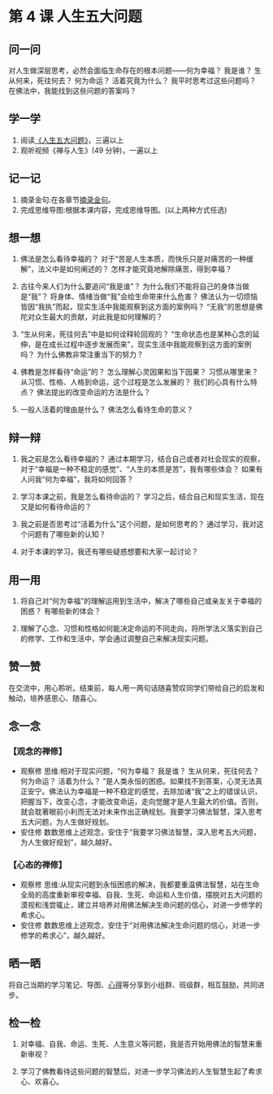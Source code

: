 # 第 4 课 人生五大问题

## 问一问

对人生做深层思考，必然会面临生命存在的根本问题——何为幸福？
我是谁？
生从何来，死往何去？
何为命运？
活着究竟为什么？
我平时思考过这些问题吗？
在佛法中，我能找到这些问题的答案吗？

## 学一学

1. 阅读[《人生五大问题》](text)，三遍以上
2. 观听视频《禅与人生》(49 分钟)，一遍以上

## 记一记

1. 摘录金句:在各章节[摘录金句](note)。
2. 完成思维导图:根据本课内容，完成思维导图。(以上两种方式任选)

## 想一想

1. 佛法是怎么看待幸福的？
   对于“苦是人生本质，而快乐只是对痛苦的一种缓解”，法义中是如何阐述的？
   怎样才能究竟地解除痛苦，得到幸福？

2. 古往今来人们为什么要追问“我是谁”？
   为什么我们不能将自己的身体当做是“我”？
   将身体、情绪当做“我”会给生命带来什么危害？
   佛法认为一切烦恼皆因“我执”而起，现实生活中我能观察到这方面的案例吗？
   “无我”的思想是佛陀对众生最大的贡献，对此我是如何理解的？

3. “生从何来，死往何去”中是如何诠释轮回观的？
   “生命状态也是某种心念的延伸，是在成长过程中逐步发展而来”，现实生活中我能观察到这方面的案例吗？
   为什么佛教非常注重当下的努力？

4. 佛教是怎样看待“命运”的？
   怎么理解心灵因果和当下因果？
   习惯从哪里来？
   从习惯、性格、人格到命运，这个过程是怎么发展的？
   我们的心具有什么特点？
   佛法提出的改变命运的方法是什么？

5. 一般人活着的理由是什么？
   佛法怎么看待生命的意义？

## 辩一辩

1. 我之前是怎么看待幸福的？
   通过本期学习，结合自己或者对社会现实的观察，对于“幸福是一种不稳定的感觉”、“人生的本质是苦”，我有哪些体会？
   如果有人问我“何为幸福”，我将如何回答？

2. 学习本课之前，我是怎么看待命运的？
   学习之后，结合自己和现实生活，现在又是如何看待命运的？

3. 我之前是否思考过“活着为什么”这个问题，是如何思考的？
   通过学习，我对这个问题有了哪些新的认知？

4. 对于本课的学习，我还有哪些疑惑想要和大家一起讨论？

## 用一用

1. 将自己对“何为幸福”的理解运用到生活中，解决了哪些自己或亲友关于幸福的困惑？
   有哪些新的体会？

2. 理解了心念、习惯和性格如何能决定命运的不同走向，将所学法义落实到自己的修学、工作和生活中，学会通过调整自己来解决现实问题。

## 赞一赞

在交流中，用心聆听。结束前，每人用一两句话随喜赞叹同学们带给自己的启发和触动，培养感恩心、随喜心。

## 念一念

### 【观念的禅修】

- 观察修
  思维:相对于现实问题，“何为幸福？
  我是谁？
  生从何来，死往何去？
  何为命运？
  活着为什么？
  ”是人类永恒的困惑。如果找不到答案，心灵无法真正安宁。佛法认为幸福是一种不稳定的感觉，去除加诸“我”之上的错误认识，把握当下，改变心念，才能改变命运，走向觉醒才是人生最大的价值。否则，就会耽著眼前小利而无法对未来作出正确规划。我要学习佛法智慧，深入思考五大问题，为人生做好规划。
- 安住修
  数数思维上述观念，安住于“我要学习佛法智慧，深入思考五大问题，为人生做好规划”，越久越好。

### 【心态的禅修】

- 观察修
  思维:从现实问题到永恒困惑的解决，我都要重温佛法智慧，站在生命全局的高度重新审视幸福、自我、生死、命运和人生价值，摆脱对五大问题的漠视和浅尝辄止，建立并培养对用佛法解决生命问题的信心，对进一步修学的希求心。
- 安住修
  数数思维上述观念，安住于“对用佛法解决生命问题的信心，对进一步修学的希求心”，越久越好。

## 晒一晒

将自己当期的学习笔记、导图、[心得](share)等分享到小组群、班级群，相互鼓励，共同进步。

## 检一检

1. 对幸福、自我、命运、生死、人生意义等问题，我是否开始用佛法的智慧来重新审视？

2. 学习了佛教看待这些问题的智慧后，对进一步学习佛法的人生智慧生起了希求心、欢喜心。
